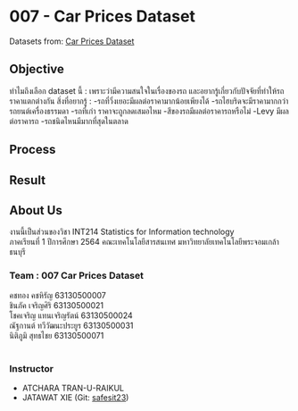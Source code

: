# 007 - Car Prices Dataset
Datasets from: [Car Prices Dataset](https://www.kaggle.com/sidharth178/car-prices-dataset)

## Objective
ทำไมถึงเลือก dataset นี้ : เพราะว่ามีความสนใจในเรื่องของรถ และอยากรู้เกี่ยวกับปัจจัยที่ทำให้รถราคาแตกต่างกัน
สิ่งที่อยากรู้ : 
-รถที่วิ่งเยอะมีผลต่อราคามากน้อยเพียงได้
-รถไฮบริดจะมีราคามากกว่ารถยนต์เครื่องธรรมดา
-รถที่เก่า ราคาจะถูกลดเสมอไหม
-สีของรถมีผลต่อราคารถหรือไม่
-Levy มีผลต่อราคารถ
-รถชนิดไหนมีมากที่สุดในตลาด

## Process

## Result

## About Us
งานนี้เป็นส่วนของวิชา INT214 Statistics for Information technology <br/> ภาคเรียนที่ 1 ปีการศึกษา 2564 คณะเทคโนโลยีสารสนเทศ มหาวิทยาลัยเทคโนโลยีพระจอมเกล้าธนบุรี
### Team : 007 Car Prices Dataset
คชทอง คชหิรัญ           63130500007  <br/>
ชินภัค เจริญศิริ            63130500021  <br/>
โชคเจริญ แทนเจริญรัตน์     63130500024 <br/>
ณัฐกานต์ ทวีวัฒนะประยูร     63130500031 <br/>
นิติภูมิ สุทธไชย            63130500071 <br/>
 <br/>

### Instructor
- ATCHARA TRAN-U-RAIKUL
- JATAWAT XIE (Git: [safesit23](https://github.com/safesit23))


